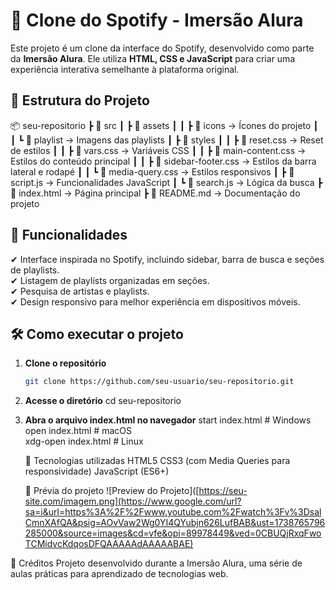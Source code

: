 # 🎵 Clone do Spotify - Imersão Alura  

Este projeto é um clone da interface do Spotify, desenvolvido como parte da **Imersão Alura**. Ele utiliza **HTML, CSS e JavaScript** para criar uma experiência interativa semelhante à plataforma original.  

## 📂 Estrutura do Projeto  

📦 seu-repositorio
┣ 📂 src
┃ ┣ 📂 assets
┃ ┃ ┣ 📂 icons → Ícones do projeto
┃ ┃ ┗ 📂 playlist → Imagens das playlists
┃ ┣ 📂 styles
┃ ┃ ┣ 📜 reset.css → Reset de estilos
┃ ┃ ┣ 📜 vars.css → Variáveis CSS
┃ ┃ ┣ 📜 main-content.css → Estilos do conteúdo principal
┃ ┃ ┣ 📜 sidebar-footer.css → Estilos da barra lateral e rodapé
┃ ┃ ┗ 📜 media-query.css → Estilos responsivos
┃ ┣ 📜 script.js → Funcionalidades JavaScript
┃ ┗ 📜 search.js → Lógica da busca
┣ 📜 index.html → Página principal
┣ 📜 README.md → Documentação do projeto


## 🚀 Funcionalidades  

✔ Interface inspirada no Spotify, incluindo sidebar, barra de busca e seções de playlists.  
✔ Listagem de playlists organizadas em seções.  
✔ Pesquisa de artistas e playlists.  
✔ Design responsivo para melhor experiência em dispositivos móveis.  

## 🛠 Como executar o projeto  

1. **Clone o repositório**  
   ```bash
   git clone https://github.com/seu-usuario/seu-repositorio.git

2. **Acesse o diretório**
cd seu-repositorio

3. **Abra o arquivo index.html no navegador**
   start index.html  # Windows  
   open index.html   # macOS  
   xdg-open index.html  # Linux

   📌 Tecnologias utilizadas
      HTML5
      CSS3 (com Media Queries para responsividade)
      JavaScript (ES6+)

   📸 Prévia do projeto
  ![Preview do Projeto]([https://seu-site.com/imagem.png](https://www.google.com/url?sa=i&url=https%3A%2F%2Fwww.youtube.com%2Fwatch%3Fv%3DsalCmnXAfQA&psig=AOvVaw2Wg0YI4QYubjn626LufBAB&ust=1738765796285000&source=images&cd=vfe&opi=89978449&ved=0CBUQjRxqFwoTCMidvcKdqosDFQAAAAAdAAAAABAE)


  📜 Créditos
Projeto desenvolvido durante a Imersão Alura, uma série de aulas práticas para aprendizado de tecnologias web.

